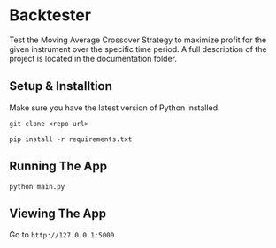 # Backtester
Test the Moving Average Crossover Strategy to maximize profit for the given instrument over the specific time period.
A full description of the project is located in the documentation folder.

## Setup & Installtion

Make sure you have the latest version of Python installed.

```
git clone <repo-url>
```

```
pip install -r requirements.txt
```

## Running The App

```
python main.py
```

## Viewing The App

Go to `http://127.0.0.1:5000`


